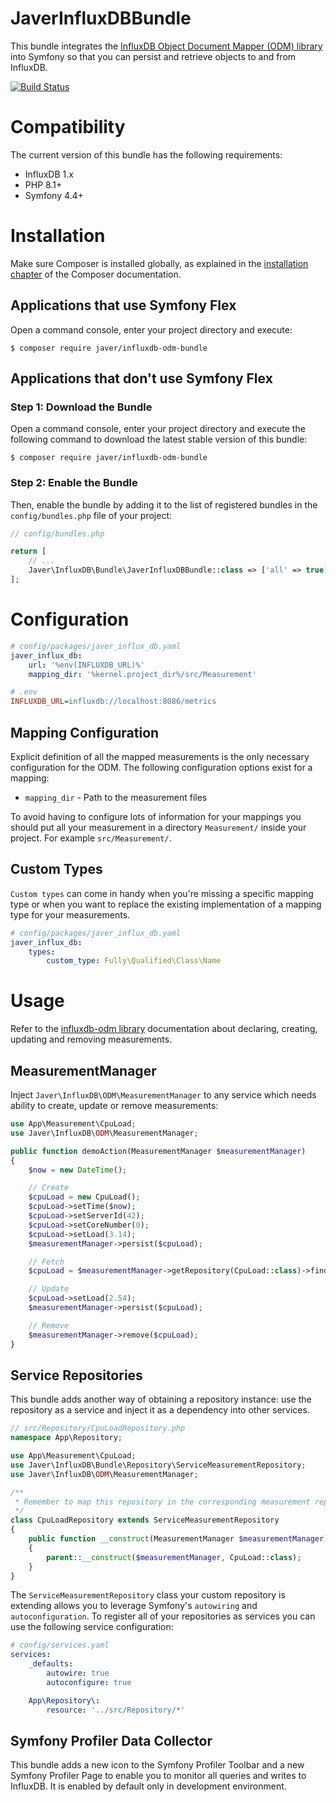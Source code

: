 JaverInfluxDBBundle
===================

This bundle integrates the [InfluxDB Object Document Mapper (ODM) library](https://github.com/javer/influxdb-odm)
into Symfony so that you can persist and retrieve objects to and from InfluxDB.

[![Build Status](https://secure.travis-ci.org/javer/JaverInfluxDBBundle.png?branch=master)](http://travis-ci.org/javer/JaverInfluxDBBundle)

Compatibility
=============

The current version of this bundle has the following requirements:
* InfluxDB 1.x
* PHP 8.1+
* Symfony 4.4+

Installation
============

Make sure Composer is installed globally, as explained in the
[installation chapter](https://getcomposer.org/doc/00-intro.md)
of the Composer documentation.

Applications that use Symfony Flex
----------------------------------

Open a command console, enter your project directory and execute:

```console
$ composer require javer/influxdb-odm-bundle
```

Applications that don't use Symfony Flex
----------------------------------------

### Step 1: Download the Bundle

Open a command console, enter your project directory and execute the
following command to download the latest stable version of this bundle:

```console
$ composer require javer/influxdb-odm-bundle
```

### Step 2: Enable the Bundle

Then, enable the bundle by adding it to the list of registered bundles
in the `config/bundles.php` file of your project:

```php
// config/bundles.php

return [
    // ...
    Javer\InfluxDB\Bundle\JaverInfluxDBBundle::class => ['all' => true],
];
```

Configuration
=============

```yaml
# config/packages/javer_influx_db.yaml
javer_influx_db:
    url: '%env(INFLUXDB_URL)%'
    mapping_dir: '%kernel.project_dir%/src/Measurement'
```

```ini
# .env
INFLUXDB_URL=influxdb://localhost:8086/metrics
```

Mapping Configuration
---------------------

Explicit definition of all the mapped measurements is the only necessary configuration for the ODM. 
The following configuration options exist for a mapping:
* `mapping_dir` - Path to the measurement files

To avoid having to configure lots of information for your mappings you should put all your measurement
in a directory ``Measurement/`` inside your project. For example ``src/Measurement/``.

Custom Types
------------

`Custom types` can come in handy when you're missing a specific mapping type or when you want to replace
the existing implementation of a mapping type for your measurements.

```yaml
# config/packages/javer_influx_db.yaml
javer_influx_db:
    types:
        custom_type: Fully\Qualified\Class\Name
```

Usage
=====

Refer to the [influxdb-odm library](https://github.com/javer/influxdb-odm) documentation
about declaring, creating, updating and removing measurements.

MeasurementManager
------------------

Inject `Javer\InfluxDB\ODM\MeasurementManager` to any service which needs ability to create,
update or remove measurements:

```php
use App\Measurement\CpuLoad;
use Javer\InfluxDB\ODM\MeasurementManager;

public function demoAction(MeasurementManager $measurementManager)
{
    $now = new DateTime();

    // Create
    $cpuLoad = new CpuLoad();
    $cpuLoad->setTime($now);
    $cpuLoad->setServerId(42);
    $cpuLoad->setCoreNumber(0);
    $cpuLoad->setLoad(3.14);
    $measurementManager->persist($cpuLoad);

    // Fetch
    $cpuLoad = $measurementManager->getRepository(CpuLoad::class)->find($now);

    // Update
    $cpuLoad->setLoad(2.54);
    $measurementManager->persist($cpuLoad);

    // Remove
    $measurementManager->remove($cpuLoad);
}
```

Service Repositories
--------------------

This bundle adds another way of obtaining a repository instance:
use the repository as a service and inject it as a dependency into other services.

```php
// src/Repository/CpuLoadRepository.php
namespace App\Repository;

use App\Measurement\CpuLoad;
use Javer\InfluxDB\Bundle\Repository\ServiceMeasurementRepository;
use Javer\InfluxDB\ODM\MeasurementManager;

/**
 * Remember to map this repository in the corresponding measurement repositoryClass.
 */
class CpuLoadRepository extends ServiceMeasurementRepository
{
    public function __construct(MeasurementManager $measurementManager)
    {
        parent::__construct($measurementManager, CpuLoad::class);
    }
}
```

The `ServiceMeasurementRepository` class your custom repository is extending allows you to
leverage Symfony's `autowiring` and `autoconfiguration`. To register all of your
repositories as services you can use the following service configuration:

```yaml
# config/services.yaml
services:
    _defaults:
        autowire: true
        autoconfigure: true

    App\Repository\:
        resource: '../src/Repository/*'
```

Symfony Profiler Data Collector
-------------------------------

This bundle adds a new icon to the Symfony Profiler Toolbar and a new Symfony Profiler Page to enable you to monitor
all queries and writes to InfluxDB. It is enabled by default only in development environment.
